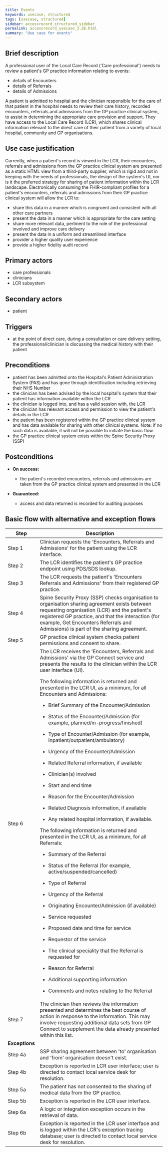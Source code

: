 ```yaml
---
title: Events
keywords: usecase, structured
tags: [usecase, structured] 
sidebar: accessrecord_structured_sidebar
permalink: accessrecord_usecase_3.28.html
summary: "Use case for events"
---
```


## Brief description  

A professional user of the Local Care Record ('Care professional') needs to review a patient's GP practice information relating to events:

  - details of Encounters
  - details of Referrals
  - details of Admissions

A patient is admitted to hospital and the clinician responsible for the care of that patient in the hospital needs to review their care history, recorded encounters, referrals and admissions from the GP practice clinical system, to assist in determining the appropriate care provision and support. They have access to the Local Care Record (LCR), which shares clinical information relevant to the direct care of their patient from a variety of local hospital, community and GP organisations.

## Use case justification 

Currently, when a patient's record is viewed in the LCR, their encounters, referrals and admissions from the GP practice clinical system are presented as a static HTML view from a third-party supplier, which is rigid and not in keeping with the needs of professionals, the design of the system's UI, nor is it the preferred strategy for sharing of patient information within the LCR landscape. Electronically consuming the FHIR-compliant profiles for a patient's encounters, referrals and admissions from their GP practice clinical system will allow the LCR to:

  - share this data in a manner which is congruent and consistent with all other care partners
  - present the data in a manner which is appropriate for the care setting
  - share more relevant data, pertinent to the role of the professional involved and improve care delivery
  - present the data in a uniform and streamlined interface
  - provider a higher quality user experience
  - provide a higher fidelity audit record

## Primary actors 

- care professionals
- clinicians
- LCR subsystem

## Secondary actors 

- patient

## Triggers 

- at the point of direct care, during a consultation or care delivery setting, the professional/clinician is discussing the medical history with their patient

## Preconditions 

  - patient has been admitted onto the Hospital's Patient Administration System (PAS) and has gone through identification including retrieving their NHS Number
  - the clinician has been advised by the local hospital's system that their patient has information available within the LCR
  - the clinician is logged into, and has a valid session with, the LCR
  - the clinician has relevant access and permission to view the patient's details in the LCR
  - the patient has been registered within the GP practice clinical system and has data available for sharing with other clinical systems. Note: if no such data is available, it will not be possible to initiate the basic flow.
  - the GP practice clinical system exists within the Spine Security Proxy (SSP)

## Postconditions 

  - **On success:**
    
      - the patient's recorded encounters, referrals and admissions are taken from the GP practice clinical system and presented in the LCR

  - **Guaranteed:**
    
      - access and data returned is recorded for auditing purposes

## Basic flow with alternative and exception flows 

<table>
<thead>
<tr class="header">
<th width="10%"><strong>Step</strong></th>
<th><strong>Description</strong></th>
</tr>
</thead>
<tbody>
<tr class="even">
<td>Step 1</td>
<td>Clinician requests the 'Encounters, Referrals and Admissions' for the patient using the LCR interface.</td>
</tr>
<tr class="odd">
<td>Step 2</td>
<td>The LCR identifies the patient's GP practice endpoint using PDS/SDS lookup.</td>
</tr>
<tr class="even">
<td>Step 3</td>
<td>The LCR requests the patient's 'Encounters Referrals and Admissions' from their registered GP practice.</td>
</tr>
<tr class="odd">
<td>Step 4</td>
<td>Spine Security Proxy (SSP) checks organisation to organisation sharing agreement exists between requesting organisation (LCR) and the patient's registered GP practice, and that the interaction (for example, Get Encounters Referrals and Admissions) is part of the sharing agreement.</td>
</tr>
<tr class="even">
<td>Step 5</td>
<td>GP practice clinical system checks patient permissions and consent to share.</td>
</tr>
<tr class="odd">
<td>Step 6</td>
<td>The LCR receives the 'Encounters, Referrals and Admissions' via the GP Connect service and presents the results to the clinician within the LCR user interface (UI).
<p>The following information is returned and presented in the LCR UI, as a minimum, for all Encounters and Admissions:</p>
<ul>
<li><p>Brief Summary of the Encounter/Admission</p></li>
<li><p>Status of the Encounter/Admission (for example, planned/in-progress/finished)</p></li>
<li><p>Type of Encounter/Admission (for example, inpatient/outpatient/ambulatory)</p></li>
<li><p>Urgency of the Encounter/Admission</p></li>
<li><p>Related Referral information, if available</p></li>
<li><p>Clinician(s) involved</p></li>
<li><p>Start and end time</p></li>
<li><p>Reason for the Encounter/Admission</p></li>
<li><p>Related Diagnosis information, if available</p></li>
<li><p>Any related hospital information, if available.</p></li>
</ul>
<p>The following information is returned and presented in the LCR UI, as a minimum, for all Referrals:</p>
<ul>
<li><p>Summary of the Referral</p></li>
<li><p>Status of the Referral (for example, active/suspended/cancelled)</p></li>
<li><p>Type of Referral</p></li>
<li><p>Urgency of the Referral</p></li>
<li><p>Originating Encounter/Admission (if available)</p></li>
<li><p>Service requested</p></li>
<li><p>Proposed date and time for service</p></li>
<li><p>Requestor of the service</p></li>
<li><p>The clinical speciality that the Referral is requested for</p></li>
<li><p>Reason for Referral</p></li>
<li><p>Additional supporting information</p></li>
<li><p>Comments and notes relating to the Referral</p></li>
</ul></td>
</tr>
<tr class="even">
<td>Step 7</td>
<td>The clinician then reviews the information presented and determines the best course of action in response to the information. This may involve requesting additional data sets from GP Connect to supplement the data already presented within this list.</td>
</tr>
<tr class="odd">
<td><b>Exceptions</b></td>
<td></td>
</tr>
<tr class="even">
<td>Step 4a</td>
<td>SSP sharing agreement between 'to' organisation and 'from' organisation doesn't exist.</td>
</tr>
<tr class="odd">
<td>Step 4b</td>
<td>Exception is reported in LCR user interface; user is directed to contact local service desk for resolution.</td>
</tr>
<tr class="even">
<td>Step 5a</td>
<td>The patient has not consented to the sharing of medical data from the GP practice.</td>
</tr>
<tr class="odd">
<td>Step 5b</td>
<td>Exception is reported in the LCR user interface.</td>
</tr>
<tr class="even">
<td>Step 6a</td>
<td>A logic or integration exception occurs in the retrieval of data.</td>
</tr>
<tr class="odd">
<td>Step 6b</td>
<td>Exception is reported in the LCR user interface and is logged within the LCR's exception tracing database; user is directed to contact local service desk for resolution.</td>
</tr>
</tbody>
</table>

